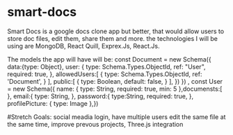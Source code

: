 # smart-docs
Smart Docs is a google docs clone app but better, that would allow users to store doc files, edit them, share them and more.
the technologies I will be using are MongoDB, React Quill, Exprex.Js, React.Js.


The models the app will have will be:
const Document = new Schema({
  data:{type: Object},
   user: {
        type: Schema.Types.ObjectId,
        ref: "User",
        required: true,
    },
allowedUsers:[ 
        {
        type: Schema.Types.ObjectId,
        ref: 'Document',
        }
    ],
public:[ 
        {
        type: Boolean,
        default: false,
        }
    ],
})
})
,
const User = new Schema({
    name: {
        type: String,
        required: true,
        min: 5
    },documensts:[
    }, email:{
            type: String,
            },
    password:{
            type:String,
            required: true,
     },
    profilePicture: {
        type: Image
    },})
    
 #Stretch Goals:
 social meadia login, have multiple users edit the same file at the same time, improve prevous projects, Three.js integration


